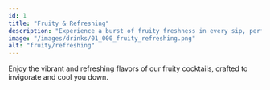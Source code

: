 ```yaml
---
id: 1
title: "Fruity & Refreshing"
description: "Experience a burst of fruity freshness in every sip, perfect for a sunny day by the beach."
image: "/images/drinks/01_000_fruity_refreshing.png"
alt: "fruity/refreshing"
---
```


Enjoy the vibrant and refreshing flavors of our fruity cocktails, crafted to invigorate and cool you down.
